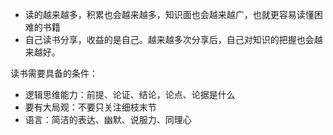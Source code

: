 - 读的越来越多，积累也会越来越多，知识面也会越来越广，也就更容易读懂困难的书籍
- 自己读书分享，收益的是自己。越来越多次分享后，自己对知识的把握也会越来越好。

读书需要具备的条件：
- 逻辑思维能力：前提、论证、结论，论点、论据是什么
- 要有大局观：不要只关注细枝末节
- 语言：简洁的表达、幽默、说服力、同理心